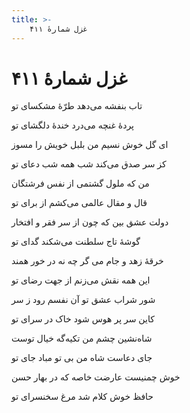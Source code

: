 ```yaml
---
title: >-
    غزل شمارهٔ ۴۱۱
---
```

# غزل شمارهٔ ۴۱۱

<div class="b" id="bn1"><div class="m1"><p>تاب بنفشه می‌دهد طرّهٔ مشکسای تو</p></div>
<div class="m2"><p>پردهٔ غنچه می‌درد خندهٔ دلگشای تو</p></div></div>
<div class="b" id="bn2"><div class="m1"><p>ای گل خوش نسیم من بلبل خویش را مسوز</p></div>
<div class="m2"><p>کز سر صدق می‌کند شب همه شب دعای تو</p></div></div>
<div class="b" id="bn3"><div class="m1"><p>من که ملول گشتمی از نفس فرشتگان</p></div>
<div class="m2"><p>قال و مقال عالمی می‌کشم از برای تو</p></div></div>
<div class="b" id="bn4"><div class="m1"><p>دولت عشق بین که چون از سر فقر و افتخار</p></div>
<div class="m2"><p>گوشهٔ تاج سلطنت می‌شکند گدای تو</p></div></div>
<div class="b" id="bn5"><div class="m1"><p>خرقهٔ زهد و جام می گر چه نه در خور همند</p></div>
<div class="m2"><p>این همه نقش می‌زنم از جهت رضای تو</p></div></div>
<div class="b" id="bn6"><div class="m1"><p>شور شراب عشق تو آن نفسم رود ز سر</p></div>
<div class="m2"><p>کاین سر پر هوس شود خاک در سرای تو</p></div></div>
<div class="b" id="bn7"><div class="m1"><p>شاه‌نشین چشم من تکیه‌گه خیال توست</p></div>
<div class="m2"><p>جای دعاست شاه من بی تو مباد جای تو</p></div></div>
<div class="b" id="bn8"><div class="m1"><p>خوش چمنیست عارضت خاصه که در بهار حسن</p></div>
<div class="m2"><p>حافظ خوش کلام شد مرغ سخنسرای تو</p></div></div>
